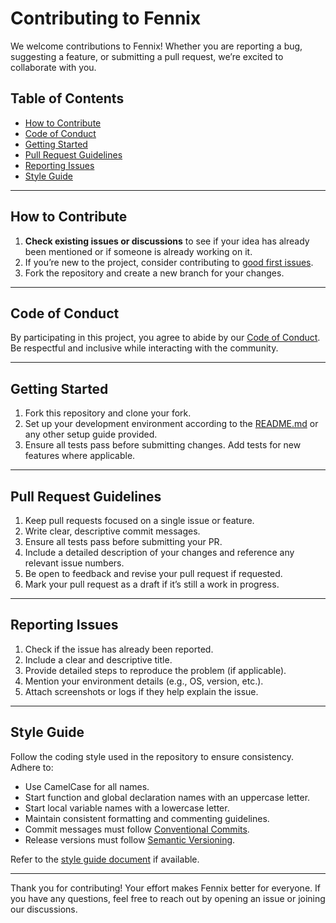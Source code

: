 # Contributing to Fennix

We welcome contributions to Fennix! Whether you are reporting a bug, suggesting a feature, or submitting a pull request, we’re excited to collaborate with you.

## Table of Contents
- [How to Contribute](#how-to-contribute)
- [Code of Conduct](#code-of-conduct)
- [Getting Started](#getting-started)
- [Pull Request Guidelines](#pull-request-guidelines)
- [Reporting Issues](#reporting-issues)
- [Style Guide](#style-guide)

---

## How to Contribute

1. **Check existing issues or discussions** to see if your idea has already been mentioned or if someone is already working on it.
2. If you’re new to the project, consider contributing to [good first issues](https://github.com/EnderIce2/Fennix/issues?q=is%3Aissue+is%3Aopen+label%3A%22good+first+issue%22).
3. Fork the repository and create a new branch for your changes.

---

## Code of Conduct

By participating in this project, you agree to abide by our [Code of Conduct](CODE_OF_CONDUCT.md). Be respectful and inclusive while interacting with the community.

---

## Getting Started

1. Fork this repository and clone your fork.
2. Set up your development environment according to the [README.md](README.md) or any other setup guide provided.
3. Ensure all tests pass before submitting changes. Add tests for new features where applicable.

---

## Pull Request Guidelines

1. Keep pull requests focused on a single issue or feature.
2. Write clear, descriptive commit messages.
3. Ensure all tests pass before submitting your PR.
4. Include a detailed description of your changes and reference any relevant issue numbers.
5. Be open to feedback and revise your pull request if requested.
6. Mark your pull request as a draft if it’s still a work in progress.

---

## Reporting Issues

1. Check if the issue has already been reported.
2. Include a clear and descriptive title.
3. Provide detailed steps to reproduce the problem (if applicable).
4. Mention your environment details (e.g., OS, version, etc.).
5. Attach screenshots or logs if they help explain the issue.

---

## Style Guide

Follow the coding style used in the repository to ensure consistency. Adhere to:
- Use CamelCase for all names.
- Start function and global declaration names with an uppercase letter.
- Start local variable names with a lowercase letter.
- Maintain consistent formatting and commenting guidelines.
- Commit messages must follow [Conventional Commits](https://conventionalcommits.org).
- Release versions must follow [Semantic Versioning](https://semver.org).

Refer to the [style guide document](STYLE_GUIDE.md) if available.

---

Thank you for contributing! Your effort makes Fennix better for everyone. If you have any questions, feel free to reach out by opening an issue or joining our discussions.
